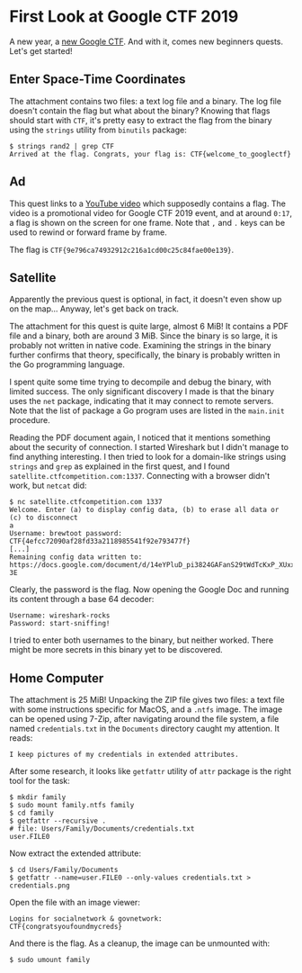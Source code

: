 # First Look at Google CTF 2019

A new year, a
[new Google CTF](https://security.googleblog.com/2019/05/google-ctf-2019-is-here.html).
And with it, comes new beginners quests. Let's get started!

## Enter Space-Time Coordinates

The attachment contains two files: a text log file and a binary. The log file
doesn't contain the flag but what about the binary? Knowing that flags should
start with `CTF`, it's pretty easy to extract the flag from the binary using
the `strings` utility from `binutils` package:

```
$ strings rand2 | grep CTF
Arrived at the flag. Congrats, your flag is: CTF{welcome_to_googlectf}
```

## Ad

This quest links to a
[YouTube video](https://www.youtube.com/watch?v=QzFuwljOj8Y) which supposedly
contains a flag. The video is a promotional video for Google CTF 2019 event,
and at around `0:17`, a flag is shown on the screen for one frame. Note that
`,` and `.` keys can be used to rewind or forward frame by frame.

The flag is `CTF{9e796ca74932912c216a1cd00c25c84fae00e139}`.

## Satellite

Apparently the previous quest is optional, in fact, it doesn't even show up on
the map... Anyway, let's get back on track.

The attachment for this quest is quite large, almost 6 MiB! It contains a PDF
file and a binary, both are around 3 MiB. Since the binary is so large, it is
probably not written in native code. Examining the strings in the binary
further confirms that theory, specifically, the binary is probably written in
the Go programming language.

I spent quite some time trying to decompile and debug the binary, with limited
success. The only significant discovery I made is that the binary uses the
`net` package, indicating that it may connect to remote servers. Note that the
list of package a Go program uses are listed in the `main.init` procedure.

Reading the PDF document again, I noticed that it mentions something about the
security of connection. I started Wireshark but I didn't manage to find
anything interesting. I then tried to look for a domain-like strings using
`strings` and `grep` as explained in the first quest, and I found
`satellite.ctfcompetition.com:1337`. Connecting with a browser didn't work, but
`netcat` did:

```
$ nc satellite.ctfcompetition.com 1337
Welcome. Enter (a) to display config data, (b) to erase all data or (c) to disconnect
a
Username: brewtoot password: CTF{4efcc72090af28fd33a2118985541f92e793477f}
[...]
Remaining config data written to: https://docs.google.com/document/d/14eYPluD_pi3824GAFanS29tWdTcKxP_XUxx7e303-3E
```

Clearly, the password is the flag. Now opening the Google Doc and running its
content through a base 64 decoder:

```
Username: wireshark-rocks
Password: start-sniffing!
```

I tried to enter both usernames to the binary, but neither worked. There might
be more secrets in this binary yet to be discovered.

## Home Computer

The attachment is 25 MiB! Unpacking the ZIP file gives two files: a text file
with some instructions specific for MacOS, and a `.ntfs` image. The image can
be opened using 7-Zip, after navigating around the file system, a file named
`credentials.txt` in the `Documents` directory caught my attention. It reads:

```
I keep pictures of my credentials in extended attributes.
```

After some research, it looks like `getfattr` utility of `attr` package is the
right tool for the task:

```
$ mkdir family
$ sudo mount family.ntfs family
$ cd family
$ getfattr --recursive .
# file: Users/Family/Documents/credentials.txt
user.FILE0
```

Now extract the extended attribute:

```
$ cd Users/Family/Documents
$ getfattr --name=user.FILE0 --only-values credentials.txt > credentials.png
```

Open the file with an image viewer:

```
Logins for socialnetwork & govnetwork:
CTF{congratsyoufoundmycreds}
```

And there is the flag. As a cleanup, the image can be unmounted with:

```
$ sudo umount family
```
